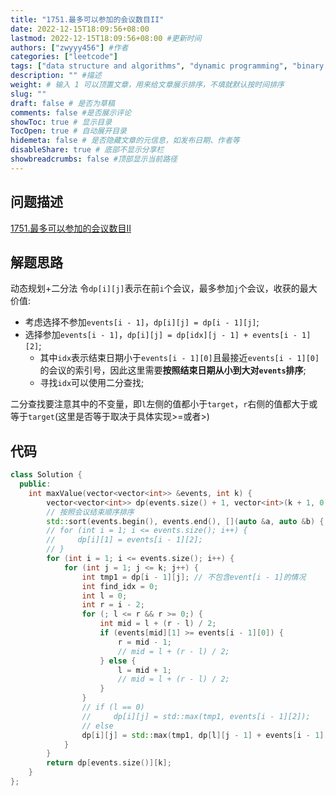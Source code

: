 ```yaml
---
title: "1751.最多可以参加的会议数目II"
date: 2022-12-15T18:09:56+08:00
lastmod: 2022-12-15T18:09:56+08:00 #更新时间
authors: ["zwyyy456"] #作者
categories: ["leetcode"]
tags: ["data structure and algorithms", "dynamic programming", "binary search"]
description: "" #描述
weight: # 输入 1 可以顶置文章，用来给文章展示排序，不填就默认按时间排序
slug: ""
draft: false # 是否为草稿
comments: false #是否展示评论
showToc: true # 显示目录
TocOpen: true # 自动展开目录
hidemeta: false # 是否隐藏文章的元信息，如发布日期、作者等
disableShare: true # 底部不显示分享栏
showbreadcrumbs: false #顶部显示当前路径
---
```

## 问题描述
[1751.最多可以参加的会议数目II](https://leetcode.cn/problems/maximum-number-of-events-that-can-be-attended-ii/)

## 解题思路
动态规划+二分法
令`dp[i][j]`表示在前`i`个会议，最多参加`j`个会议，收获的最大价值:
- 考虑选择不参加`events[i - 1]`，`dp[i][j] = dp[i - 1][j]`;
- 选择参加`events[i - 1]`，`dp[i][j] = dp[idx][j - 1] + events[i - 1][2]`;
    - 其中`idx`表示结束日期小于`events[i - 1][0]`且最接近`events[i - 1][0]`的会议的索引号，因此这里需要**按照结束日期从小到大对`events`排序**;
    - 寻找`idx`可以使用二分查找;

二分查找要注意其中的不变量，即`l`左侧的值都小于`target`，`r`右侧的值都大于或等于`target`(这里是否等于取决于具体实现>=或者>)

## 代码
```cpp
class Solution {
  public:
    int maxValue(vector<vector<int>> &events, int k) {
        vector<vector<int>> dp(events.size() + 1, vector<int>(k + 1, 0));
        // 按照会议结束顺序排序
        std::sort(events.begin(), events.end(), [](auto &a, auto &b) { return a[1] < b[1]; });
        // for (int i = 1; i <= events.size(); i++) {
        //     dp[i][1] = events[i - 1][2];
        // }
        for (int i = 1; i <= events.size(); i++) {
            for (int j = 1; j <= k; j++) {
                int tmp1 = dp[i - 1][j]; // 不包含event[i - 1]的情况
                int find_idx = 0;
                int l = 0;
                int r = i - 2;
                for (; l <= r && r >= 0;) {
                    int mid = l + (r - l) / 2;
                    if (events[mid][1] >= events[i - 1][0]) {
                        r = mid - 1;
                        // mid = l + (r - l) / 2;
                    } else {
                        l = mid + 1;
                        // mid = l + (r - l) / 2;
                    }
                }
                // if (l == 0)
                //     dp[i][j] = std::max(tmp1, events[i - 1][2]);
                // else
                dp[i][j] = std::max(tmp1, dp[l][j - 1] + events[i - 1][2]);
            }
        }
        return dp[events.size()][k];
    }
};
```

